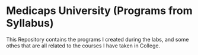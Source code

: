 # Medicaps University (Programs from Syllabus)

This Repository contains the programs I created during the labs, and some othes that are all related to the courses I have taken in College.
